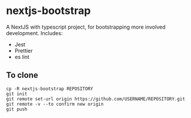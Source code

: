 # nextjs-bootstrap

A NextJS with typescript project, for bootstrapping more involved development.  Includes:
 - Jest
 - Prettier
 - es lint


## To clone

```
cp -R nextjs-bootstrap REPOSITORY
git init
git remote set-url origin https://github.com/USERNAME/REPOSITORY.git
git remote -v --to confirm new origin
git push
```